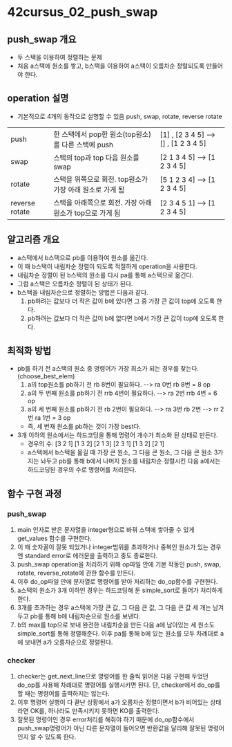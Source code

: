 # 42cursus_02_push_swap

## push_swap 개요
* 두 스택을 이용하여 정렬하는 문제
* 처음 a스택에 원소를 쌓고, b스택을 이용하여 a스택이 오름차순 정렬되도록 만들어야 한다.

## operation 설명
* 기본적으로 4개의 동작으로 설명할 수 있음 push, swap, rotate, reverse rotate
<table>
	<tr>
		<td>push</td>
		<td>한 스택에서 pop한 원소(top원소)를 다른 스택에 push</td>
		<td>[1] , [2 3 4 5] --> [] , [1 2 3 4 5]</td>
	</tr>
	<tr>
		<td>swap</td>
		<td>스택의 top과 top 다음 원소를 swap</td>
		<td>[2 1 3 4 5] --> [1 2 3 4 5]</td>
	</tr>
	<tr>
		<td>rotate</td>
		<td>스택을 위쪽으로 회전. top원소가 가장 아래 원소로 가게 됨</td>
		<td>[5 1 2 3 4] --> [1 2 3 4 5]</td>
	</tr>
	<tr>
		<td>reverse rotate</td>
		<td>스택을 아래쪽으로 회전. 가장 아래 원소가 top으로 가게 됨</td>
		<td>[2 3 4 5 1] --> [1 2 3 4 5]</td>
	</tr>
</table>

## 알고리즘 개요
* a스택에서 b스택으로 pb를 이용하여 원소를 옮긴다.
* 이 때 b스택이 내림차순 정렬이 되도록 적절하게 operation을 사용한다.
* 내림차순 정렬이 된 b스택의 원소를 다시 pa를 통해 a스택으로 옮긴다.
* 그럼 a스택은 오름차순 정렬이 된 상태가 된다.
* b스택을 내림차순으로 정렬하는 방법은 다음과 같다.
	1. pb하려는 값보다 더 작은 값이 b에 있다면 그 중 가장 큰 값이 top에 오도록 한다.
	2. pb하려는 값보다 더 작은 값이 b에 없다면 b에서 가장 큰 값이 top에 오도록 한다.

## 최적화 방법
* pb를 하기 전 a스택의 원소 중 명령어가 가장 최소가 되는 경우를 찾는다. (choose_best_elem)
	1. a의 top원소를 pb하기 전 rb 8번이 필요하다. --> ra 0번 rb 8번 = 8 op
	2. a의 두 번째 원소를 pb하기 전 rrb 4번이 필요하다. --> ra 2번 rrb 4번 = 6 op
	3. a의 세 번째 원소를 pb하기 전 rb 2번이 필요하다. --> ra 3번 rb 2번 --> rr 2번 ra 1번 = 3 op  
	* 즉, 세 번재 원소를 pb하는 것이 가장 best다.
* 3개 이하의 원소에서는 하드코딩을 통해 명령어 개수가 최소화 된 상태로 만든다.
  * 경우의 수: [3 2 1] [1 3 2] [2 1 3] [2 3 1] [1 3 2] [2 1]
  * a스택에서 b스택을 옮길 때 가장 큰 원소, 그 다음 큰 원소, 그 다음 큰 원소 3가지는 놔두고 pb를 통해 b에서 나머지 원소를 내림차순 정렬시킨 다음 a에서는 하드코딩된 경우의 수로 명령어를 처리한다.

## 함수 구현 과정
### push_swap
1. main 인자로 받은 문자열을 integer형으로 바꿔 스택에 쌓아줄 수 있게 get_values 함수를 구현한다.
2. 이 때 숫자꼴이 잘못 되었거나 integer범위를 초과하거나 중복인 원소가 있는 경우엔 standard error로 에러문을 출력하고 중도 종료한다.
3. push_swap operation을 처리하기 위해 op파일 안에 기본 작동인 push, swap, rotate, reverse_rotate에 관한 함수를 만든다.
4. 이후 do_op파일 안에 문자열로 명령어를 받아 처리하는 do_op함수를 구현한다. 
5. a스택의 원소가 3개 이하인 경우는 하드코딩해 둔 simple_sort로 들어가 처리하게 한다.
6. 3개를 초과하는 경우 a스택에 가장 큰 값, 그 다음 큰 값, 그 다음 큰 값 세 개는 남겨두고 pb를 통해 b에 내림차순으로 원소를 보낸다.
7. b의 max를 top으로 보내 완전한 내림차순을 만든 다음 a에 남아있는 세 원소도 simple_sort를 통해 정렬해준다. 이후 pa를 통해 b에 있는 원소를 모두 차례대로 a에 보내면 a가 오름차순으로 정렬된다.

### checker
1. checker는 get_next_line으로 명령어를 한 줄씩 읽어온 다음 구현해 두었던 do_op를 사용해 차례대로 명령어를 실행시키면 된다. 단, checker에서 do_op를 할 때는 명령어를 출력하지는 않는다.
2. 이후 명령어 실행이 다 끝난 상황에서 a가 오름차순 정렬이면서 b가 비어있는 상태라면 OK를, 하나라도 만족시키지 못하면 KO를 출력한다.
3. 잘못된 명령어인 경우 error처리를 해줘야 하기 때문에 do_op함수에서 push_swap명령어가 아닌 다른 문자열이 들어오면 반환값을 달리해 잘못된 명령어인지 알 수 있도록 한다.
